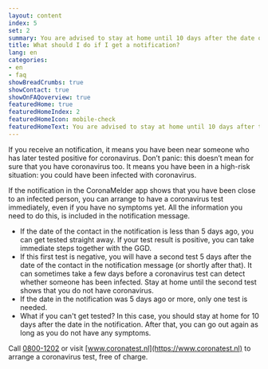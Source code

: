 ```yaml
---
layout: content
index: 5
set: 2
summary: You are advised to stay at home until 10 days after the date of contact. If you have symptoms, you should get a coronavirus test.
title: What should I do if I get a notification? 
lang: en
categories:
- en
- faq
showBreadCrumbs: true
showContact: true
showOnFAQoverview: true
featuredHome: true
featuredHomeIndex: 2
featuredHomeIcon: mobile-check
featuredHomeText: You are advised to stay at home until 10 days after the date of the contact. If you have symptoms, you should get a coronavirus test.
---
```

If you receive an notification, it means you have been near someone who has later tested positive for coronavirus. Don’t panic: this doesn’t mean for sure that you have coronavirus too. It means you have been in a high-risk situation: you could have been infected with coronavirus.

If the notification in the CoronaMelder app shows that you have been close to an infected person, you can arrange to have a coronavirus test immediately, even if you have no symptoms yet. All the information you need to do this, is included in the notification message.

- If the date of the contact in the notification is less than 5 days ago, you can get tested straight away. If your test result is positive, you can take immediate steps together with the GGD.
- If this first test is negative, you will have a second test 5 days after the date of the contact in the notification message (or shortly after that). It can sometimes take a few days before a coronavirus test can detect whether someone has been infected. Stay at home until the second test shows that you do not have coronavirus.
- If the date in the notification was 5 days ago or more, only one test is needed. 
- What if you can't get tested? In this case, you should stay at home for 10 days after the date in the notification. After that, you can go out again as long as you do not have any symptoms.

Call [0800-1202](tel:+318001202) or visit [www.coronatest.nl](https://www.coronatest.nl) to arrange a coronavirus test, free of charge.
